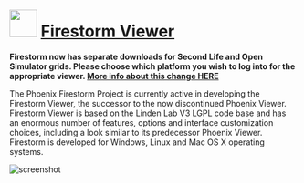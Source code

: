 ﻿# <img src="https://cdn.jsdelivr.net/gh/chtof/chocolatey-packages/automatic/firestorm/firestorm.png" width="48" height="48"/> [Firestorm Viewer](https://chocolatey.org/packages/firestorm)

**Firestorm now has separate downloads for Second Life and Open Simulator grids. Please choose which platform you wish to log into for the appropriate viewer. [More info about this change HERE](https://www.firestormviewer.org/second-life-opensim-are-no-longer-joined-at-the-hip)**

The Phoenix Firestorm Project is currently active in developing the Firestorm Viewer, the successor to the now discontinued Phoenix Viewer. Firestorm Viewer is based on the Linden Lab V3 LGPL code base and has an enormous number of features, options and interface customization choices, including a look similar to its predecessor Phoenix Viewer. Firestorm is developed for Windows, Linux and Mac OS X operating systems.

![screenshot](https://cdn.jsdelivr.net/gh/chtof/chocolatey-packages/automatic/firestorm/screenshot.png)